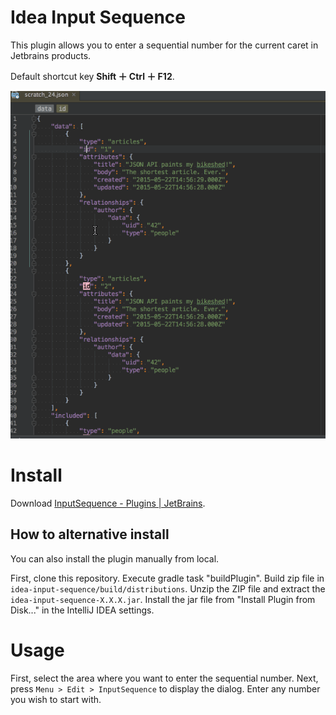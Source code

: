# Idea Input Sequence
This plugin allows you to enter a sequential number for the current caret in Jetbrains products.

Default shortcut key **Shift ＋ Ctrl ＋ F12**.

![alt](https://raw.githubusercontent.com/isann/images/master/idea-input-sequence-image.gif "title")


# Install
Download [InputSequence - Plugins | JetBrains](https://plugins.jetbrains.com/plugin/16304-inputsequence?preview=true).


## How to alternative install
You can also install the plugin manually from local.

First, clone this repository. Execute gradle task "buildPlugin".  Build zip file in `idea-input-sequence/build/distributions`. Unzip the ZIP file and extract the `idea-input-sequence-X.X.X.jar`. Install the jar file from "Install Plugin from Disk..." in the IntelliJ IDEA settings.


# Usage
First, select the area where you want to enter the sequential number. Next, press `Menu > Edit > InputSequence` to display the dialog. Enter any number you wish to start with.
